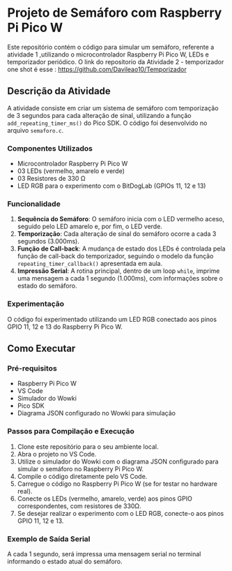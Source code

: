 # Projeto de Semáforo com Raspberry Pi Pico W

Este repositório contém o código para simular um semáforo, referente a atividade 1 ,utilizando o microcontrolador Raspberry Pi Pico W, LEDs e temporizador periódico. O link do repositorio da Atividade 2 - temporizador one shot é esse : https://github.com/Davileao10/Temporizador

## Descrição da Atividade

A atividade consiste em criar um sistema de semáforo com temporização de 3 segundos para cada alteração de sinal, utilizando a função `add_repeating_timer_ms()` do Pico SDK. O código foi desenvolvido no arquivo `semaforo.c`.

### Componentes Utilizados

- Microcontrolador Raspberry Pi Pico W
- 03 LEDs (vermelho, amarelo e verde)
- 03 Resistores de 330 Ω
- LED RGB para o experimento com o BitDogLab (GPIOs 11, 12 e 13)

### Funcionalidade

1. **Sequência do Semáforo**: O semáforo inicia com o LED vermelho aceso, seguido pelo LED amarelo e, por fim, o LED verde.
2. **Temporização**: Cada alteração de sinal do semáforo ocorre a cada 3 segundos (3.000ms).
3. **Função de Call-back**: A mudança de estado dos LEDs é controlada pela função de call-back do temporizador, seguindo o modelo da função `repeating_timer_callback()` apresentada em aula.
4. **Impressão Serial**: A rotina principal, dentro de um loop `while`, imprime uma mensagem a cada 1 segundo (1.000ms), com informações sobre o estado do semáforo.

### Experimentação

O código foi experimentado utilizando um LED RGB conectado aos pinos GPIO 11, 12 e 13 do Raspberry Pi Pico W.

## Como Executar

### Pré-requisitos

- Raspberry Pi Pico W
- VS Code
- Simulador do Wowki
- Pico SDK
- Diagrama JSON configurado no Wowki para simulação

### Passos para Compilação e Execução

1. Clone este repositório para o seu ambiente local.
2. Abra o projeto no VS Code.
3. Utilize o simulador do Wowki com o diagrama JSON configurado para simular o semáforo no Raspberry Pi Pico W.
4. Compile o código diretamente pelo VS Code.
5. Carregue o código no Raspberry Pi Pico W (se for testar no hardware real).
6. Conecte os LEDs (vermelho, amarelo, verde) aos pinos GPIO correspondentes, com resistores de 330Ω.
7. Se desejar realizar o experimento com o LED RGB, conecte-o aos pinos GPIO 11, 12 e 13.

### Exemplo de Saída Serial

A cada 1 segundo, será impressa uma mensagem serial no terminal informando o estado atual do semáforo.

